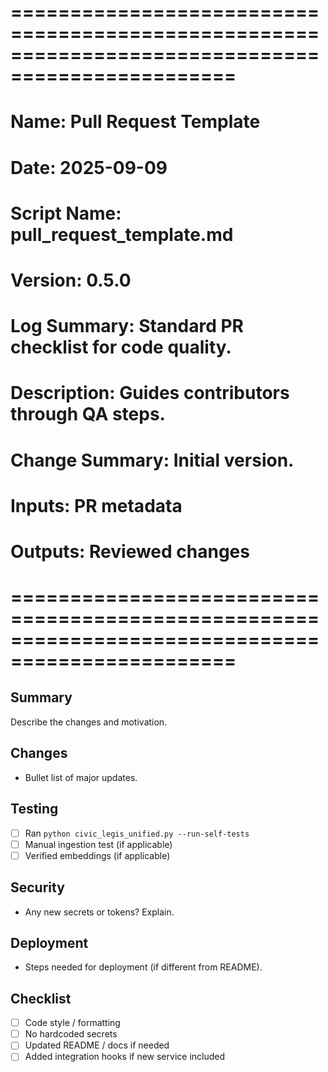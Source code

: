 # =================================================================================================
# Name: Pull Request Template
# Date: 2025-09-09
# Script Name: pull_request_template.md
# Version: 0.5.0
# Log Summary: Standard PR checklist for code quality.
# Description: Guides contributors through QA steps.
# Change Summary: Initial version.
# Inputs: PR metadata
# Outputs: Reviewed changes
# =================================================================================================
## Summary
Describe the changes and motivation.

## Changes
- Bullet list of major updates.

## Testing
- [ ] Ran `python civic_legis_unified.py --run-self-tests`
- [ ] Manual ingestion test (if applicable)
- [ ] Verified embeddings (if applicable)

## Security
- Any new secrets or tokens? Explain.

## Deployment
- Steps needed for deployment (if different from README).

## Checklist
- [ ] Code style / formatting
- [ ] No hardcoded secrets
- [ ] Updated README / docs if needed
- [ ] Added integration hooks if new service included